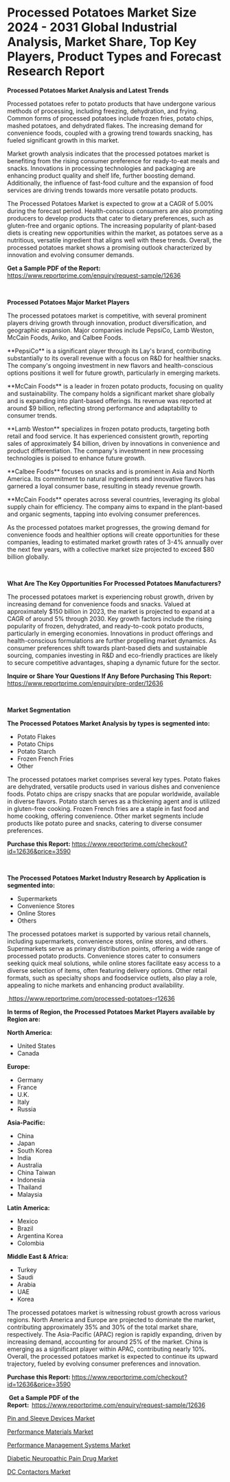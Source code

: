 <p><h1>Processed Potatoes Market Size 2024 - 2031 Global Industrial Analysis, Market Share, Top Key Players, Product Types and Forecast Research Report</h1></p><p><strong>Processed Potatoes Market Analysis and Latest Trends</strong></p>
<p><p>Processed potatoes refer to potato products that have undergone various methods of processing, including freezing, dehydration, and frying. Common forms of processed potatoes include frozen fries, potato chips, mashed potatoes, and dehydrated flakes. The increasing demand for convenience foods, coupled with a growing trend towards snacking, has fueled significant growth in this market.</p><p>Market growth analysis indicates that the processed potatoes market is benefiting from the rising consumer preference for ready-to-eat meals and snacks. Innovations in processing technologies and packaging are enhancing product quality and shelf life, further boosting demand. Additionally, the influence of fast-food culture and the expansion of food services are driving trends towards more versatile potato products.</p><p>The Processed Potatoes Market is expected to grow at a CAGR of 5.00% during the forecast period. Health-conscious consumers are also prompting producers to develop products that cater to dietary preferences, such as gluten-free and organic options. The increasing popularity of plant-based diets is creating new opportunities within the market, as potatoes serve as a nutritious, versatile ingredient that aligns well with these trends. Overall, the processed potatoes market shows a promising outlook characterized by innovation and evolving consumer demands.</p></p>
<p><strong>Get a Sample PDF of the Report:&nbsp;</strong> <a href="https://www.reportprime.com/enquiry/request-sample/12636?utm_campaign=117&utm_medium=2&utm_source=Github&utm_content=ia&utm_term=27112024&utm_id=processed-potatoes">https://www.reportprime.com/enquiry/request-sample/12636</a></p>
<p>&nbsp;</p>
<p><strong>Processed Potatoes Major Market Players</strong></p>
<p><p>The processed potatoes market is competitive, with several prominent players driving growth through innovation, product diversification, and geographic expansion. Major companies include PepsiCo, Lamb Weston, McCain Foods, Aviko, and Calbee Foods.</p><p>**PepsiCo** is a significant player through its Lay's brand, contributing substantially to its overall revenue with a focus on R&D for healthier snacks. The company's ongoing investment in new flavors and health-conscious options positions it well for future growth, particularly in emerging markets.</p><p>**McCain Foods** is a leader in frozen potato products, focusing on quality and sustainability. The company holds a significant market share globally and is expanding into plant-based offerings. Its revenue was reported at around $9 billion, reflecting strong performance and adaptability to consumer trends.</p><p>**Lamb Weston** specializes in frozen potato products, targeting both retail and food service. It has experienced consistent growth, reporting sales of approximately $4 billion, driven by innovations in convenience and product differentiation. The company's investment in new processing technologies is poised to enhance future growth.</p><p>**Calbee Foods** focuses on snacks and is prominent in Asia and North America. Its commitment to natural ingredients and innovative flavors has garnered a loyal consumer base, resulting in steady revenue growth.</p><p>**McCain Foods** operates across several countries, leveraging its global supply chain for efficiency. The company aims to expand in the plant-based and organic segments, tapping into evolving consumer preferences.</p><p>As the processed potatoes market progresses, the growing demand for convenience foods and healthier options will create opportunities for these companies, leading to estimated market growth rates of 3-4% annually over the next few years, with a collective market size projected to exceed $80 billion globally.</p></p>
<p>&nbsp;</p>
<p><strong>What Are The Key Opportunities For Processed Potatoes Manufacturers?</strong></p>
<p><p>The processed potatoes market is experiencing robust growth, driven by increasing demand for convenience foods and snacks. Valued at approximately $150 billion in 2023, the market is projected to expand at a CAGR of around 5% through 2030. Key growth factors include the rising popularity of frozen, dehydrated, and ready-to-cook potato products, particularly in emerging economies. Innovations in product offerings and health-conscious formulations are further propelling market dynamics. As consumer preferences shift towards plant-based diets and sustainable sourcing, companies investing in R&D and eco-friendly practices are likely to secure competitive advantages, shaping a dynamic future for the sector.</p></p>
<p><strong>Inquire or Share Your Questions If Any Before Purchasing This Report:</strong> <a href="https://www.reportprime.com/enquiry/pre-order/12636?utm_campaign=117&utm_medium=2&utm_source=Github&utm_content=ia&utm_term=27112024&utm_id=processed-potatoes">https://www.reportprime.com/enquiry/pre-order/12636</a></p>
<p>&nbsp;</p>
<p><strong>Market Segmentation</strong></p>
<p><strong>The Processed Potatoes Market Analysis by types is segmented into:</strong></p>
<p><ul><li>Potato Flakes</li><li>Potato Chips</li><li>Potato Starch</li><li>Frozen French Fries</li><li>Other</li></ul></p>
<p><p>The processed potatoes market comprises several key types. Potato flakes are dehydrated, versatile products used in various dishes and convenience foods. Potato chips are crispy snacks that are popular worldwide, available in diverse flavors. Potato starch serves as a thickening agent and is utilized in gluten-free cooking. Frozen French fries are a staple in fast food and home cooking, offering convenience. Other market segments include products like potato puree and snacks, catering to diverse consumer preferences.</p></p>
<p><strong>Purchase this Report:&nbsp;</strong><a href="https://www.reportprime.com/checkout?id=12636&price=3590&utm_campaign=117&utm_medium=2&utm_source=Github&utm_content=ia&utm_term=27112024&utm_id=processed-potatoes">https://www.reportprime.com/checkout?id=12636&price=3590</a></p>
<p>&nbsp;</p>
<p><strong>The Processed Potatoes Market Industry Research by Application is segmented into:</strong></p>
<p><ul><li>Supermarkets</li><li>Convenience Stores</li><li>Online Stores</li><li>Others</li></ul></p>
<p><p>The processed potatoes market is supported by various retail channels, including supermarkets, convenience stores, online stores, and others. Supermarkets serve as primary distribution points, offering a wide range of processed potato products. Convenience stores cater to consumers seeking quick meal solutions, while online stores facilitate easy access to a diverse selection of items, often featuring delivery options. Other retail formats, such as specialty shops and foodservice outlets, also play a role, appealing to niche markets and enhancing product availability.</p></p>
<p><a href="https://www.reportprime.com/processed-potatoes-r12636?utm_campaign=117&utm_medium=2&utm_source=Github&utm_content=ia&utm_term=27112024&utm_id=processed-potatoes">&nbsp;https://www.reportprime.com/processed-potatoes-r12636</a></p>
<p><strong>In terms of Region, the Processed Potatoes Market Players available by Region are:</strong></p>
<p>
    <p> <strong> North America: </strong>
        <ul>
            <li>United States</li>
            <li>Canada</li>
        </ul>
        </p> 
    <p> <strong> Europe: </strong>
        <ul>
            <li>Germany</li>
            <li>France</li>
            <li>U.K.</li>
            <li>Italy</li>
            <li>Russia</li>
        </ul>
        </p> 
    <p> <strong> Asia-Pacific: </strong>
        <ul>
            <li>China</li>
            <li>Japan</li>
            <li>South Korea</li>
            <li>India</li>
            <li>Australia</li>
            <li>China Taiwan</li>
            <li>Indonesia</li>
            <li>Thailand</li>
            <li>Malaysia</li>
        </ul>
        </p> 
    <p> <strong> Latin America: </strong>
        <ul>
            <li>Mexico</li>
            <li>Brazil</li>
            <li>Argentina Korea</li>
            <li>Colombia</li>
        </ul>
        </p> 
    <p> <strong> Middle East & Africa: </strong>
        <ul>
            <li>Turkey</li>
            <li>Saudi</li>
            <li>Arabia</li>
            <li>UAE</li>
            <li>Korea</li>
        </ul>
    </p>
    </p>
<p><p>The processed potatoes market is witnessing robust growth across various regions. North America and Europe are projected to dominate the market, contributing approximately 35% and 30% of the total market share, respectively. The Asia-Pacific (APAC) region is rapidly expanding, driven by increasing demand, accounting for around 25% of the market. China is emerging as a significant player within APAC, contributing nearly 10%. Overall, the processed potatoes market is expected to continue its upward trajectory, fueled by evolving consumer preferences and innovation.</p></p>
<p><strong>Purchase this Report: </strong><a href="https://www.reportprime.com/checkout?id=12636&price=3590&utm_campaign=117&utm_medium=2&utm_source=Github&utm_content=ia&utm_term=27112024&utm_id=processed-potatoes">https://www.reportprime.com/checkout?id=12636&price=3590</a></p>
<p>&nbsp;<strong>Get a Sample PDF of the Report:&nbsp;&nbsp;</strong><a href="https://www.reportprime.com/enquiry/request-sample/12636?utm_campaign=117&utm_medium=2&utm_source=Github&utm_content=ia&utm_term=27112024&utm_id=processed-potatoes">https://www.reportprime.com/enquiry/request-sample/12636</a></p>
<p><strong></strong></p>
<p><p><a href="https://github.com/flnordan65e0/Market-Research-Report-List-1/blob/main/pin-and-sleeve-devices-market.md?utm_campaign=117&utm_medium=2&utm_source=Github&utm_content=ia&utm_term=27112024&utm_id=processed-potatoes">Pin and Sleeve Devices Market</a></p><p><a href="https://www.linkedin.com/pulse/performance-materials-market-overview-expected-growth-142-auawf?utm_campaign=117&utm_medium=2&utm_source=Github&utm_content=ia&utm_term=27112024&utm_id=processed-potatoes">Performance Materials Market</a></p><p><a href="https://www.linkedin.com/pulse/performance-management-systems-market-analysis-forecast-3slzf?utm_campaign=117&utm_medium=2&utm_source=Github&utm_content=ia&utm_term=27112024&utm_id=processed-potatoes">Performance Management Systems Market</a></p><p><a href="https://issuu.com/reportprime-2/docs/diabetic-neuropathic-pain-drug-mark_ad49722c7f3367?utm_campaign=117&utm_medium=2&utm_source=Github&utm_content=ia&utm_term=27112024&utm_id=processed-potatoes">Diabetic Neuropathic Pain Drug Market</a></p><p><a href="https://github.com/lindaopodray/Market-Research-Report-List-1/blob/main/dc-contactors-market.md?utm_campaign=117&utm_medium=2&utm_source=Github&utm_content=ia&utm_term=27112024&utm_id=processed-potatoes">DC Contactors Market</a></p></p>